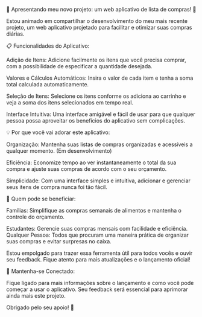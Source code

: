 🚀 Apresentando meu novo projeto: um web aplicativo de lista de compras! 🛒

Estou animado em compartilhar o desenvolvimento do meu mais recente projeto, um web aplicativo projetado para facilitar e otimizar suas compras diárias.

📋 Funcionalidades do Aplicativo:

Adição de Itens: Adicione facilmente os itens que você precisa comprar, com a possibilidade de especificar a quantidade desejada.

Valores e Cálculos Automáticos: Insira o valor de cada item e tenha a soma total calculada automaticamente.

Seleção de Itens: Selecione os itens conforme os adiciona ao carrinho e veja a soma dos itens selecionados em tempo real.

Interface Intuitiva: Uma interface amigável e fácil de usar para que qualquer pessoa possa aproveitar os benefícios do aplicativo sem complicações.

💡 Por que você vai adorar este aplicativo:

Organização: Mantenha suas listas de compras organizadas e acessíveis a qualquer momento. (Em desenvolvimento)

Eficiência: Economize tempo ao ver instantaneamente o total da sua compra e ajuste suas compras de acordo com o seu orçamento.

Simplicidade: Com uma interface simples e intuitiva, adicionar e gerenciar seus itens de compra nunca foi tão fácil.

📱 Quem pode se beneficiar:

Famílias: Simplifique as compras semanais de alimentos e mantenha o controle do orçamento.

Estudantes: Gerencie suas compras mensais com facilidade e eficiência.
Qualquer Pessoa: Todos que procuram uma maneira prática de organizar suas compras e evitar surpresas no caixa.

Estou empolgado para trazer essa ferramenta útil para todos vocês e ouvir seu feedback. Fique atento para mais atualizações e o lançamento oficial!

🔗 Mantenha-se Conectado:

Fique ligado para mais informações sobre o lançamento e como você pode começar a usar o aplicativo. Seu feedback será essencial para aprimorar ainda mais este projeto.

Obrigado pelo seu apoio! 🙌
